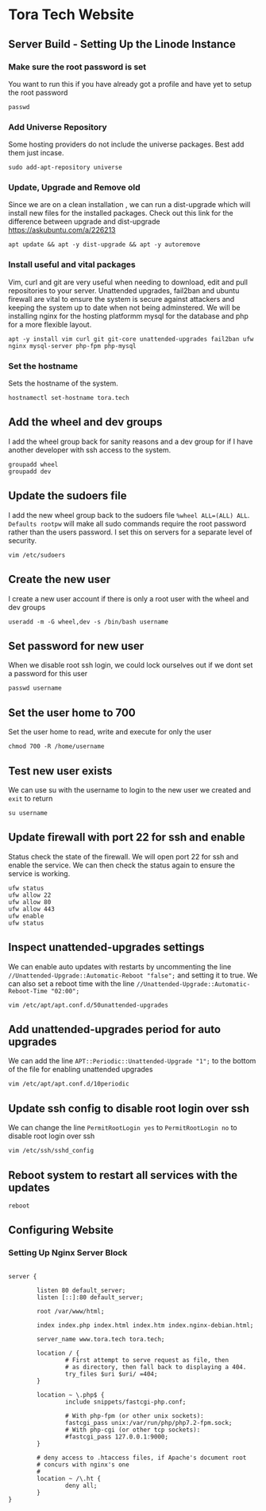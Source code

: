 # Tora Tech Website

## Server Build - Setting Up the Linode Instance
### Make sure the root password is set
You want to run this if you have already got a profile and have yet to setup the root password
```
passwd
```

### Add Universe Repository
Some hosting providers do not include the universe packages. Best add them just incase.
```
sudo add-apt-repository universe
```

### Update, Upgrade and Remove old
Since we are on a clean installation , we can run a dist-upgrade which will install new files for the installed packages.
Check out this link for the difference between upgrade and dist-upgrade https://askubuntu.com/a/226213
```
apt update && apt -y dist-upgrade && apt -y autoremove
```

### Install useful and vital packages
Vim, curl and git are very useful when needing to download, edit and pull repositories to your server. Unattended upgrades, fail2ban and ubuntu firewall are vital to ensure the system is secure against attackers and keeping the system up to date when not being adminstered.
We will be installing nginx for the hosting platformm mysql for the database and php for a more flexible layout.
```
apt -y install vim curl git git-core unattended-upgrades fail2ban ufw nginx mysql-server php-fpm php-mysql
```

### Set the hostname
Sets the hostname of the system.
```
hostnamectl set-hostname tora.tech
```

## Add the wheel and dev groups
I add the wheel group back for sanity reasons and a dev group for if I have another developer with ssh access to the system.
```
groupadd wheel
groupadd dev
```

## Update the sudoers file
I add the new wheel group back to the sudoers file `%wheel ALL=(ALL) ALL`. `Defaults rootpw` will make all sudo commands require the root password rather than the users password. I set this on servers for a separate level of security.
```
vim /etc/sudoers
```

## Create the new user
I create a new user account if there is only a root user with the wheel and dev groups
```
useradd -m -G wheel,dev -s /bin/bash username
```

## Set password for new user
When we disable root ssh login, we could lock ourselves out if we dont set a password for this user
```
passwd username
```

## Set the user home to 700
Set the user home to read, write and execute for only the user
```
chmod 700 -R /home/username
```

## Test new user exists
We can use su with the username to login to the new user we created and `exit` to return
```
su username
```

## Update firewall with port 22 for ssh and enable
Status check the state of the firewall. We will open port 22 for ssh and enable the service. We can then check the status again to ensure the service is working.
```
ufw status
ufw allow 22
ufw allow 80
ufw allow 443
ufw enable
ufw status
```

## Inspect unattended-upgrades settings
We can enable auto updates with restarts by uncommenting the line `//Unattended-Upgrade::Automatic-Reboot "false";` and setting it to true. We can also set a reboot time with the line `//Unattended-Upgrade::Automatic-Reboot-Time "02:00";`
```
vim /etc/apt/apt.conf.d/50unattended-upgrades
```

## Add unattended-upgrades period for auto upgrades 
We can add the line `APT::Periodic::Unattended-Upgrade "1";` to the bottom of the file for enabling unattended upgrades
```
vim /etc/apt/apt.conf.d/10periodic
```

## Update ssh config to disable root login over ssh
We can change the line `PermitRootLogin yes` to `PermitRootLogin no` to disable root login over ssh
```
vim /etc/ssh/sshd_config
```

## Reboot system to restart all services with the updates
```
reboot
```

## Configuring Website
### Setting Up Nginx Server Block

```

server {

        listen 80 default_server;
        listen [::]:80 default_server;

        root /var/www/html;

        index index.php index.html index.htm index.nginx-debian.html;

        server_name www.tora.tech tora.tech;

        location / {
                # First attempt to serve request as file, then
                # as directory, then fall back to displaying a 404.
                try_files $uri $uri/ =404;
        }

        location ~ \.php$ {
                include snippets/fastcgi-php.conf;
        
                # With php-fpm (or other unix sockets):
                fastcgi_pass unix:/var/run/php/php7.2-fpm.sock;
                # With php-cgi (or other tcp sockets):
                #fastcgi_pass 127.0.0.1:9000;
        }

        # deny access to .htaccess files, if Apache's document root
        # concurs with nginx's one
        #
        location ~ /\.ht {
                deny all;
        }
}


```

### 